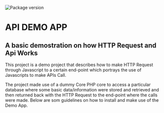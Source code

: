 ![Package version](https://img.shields.io/npm/v/axios-auth-refresh?label=version)

# API DEMO APP
## A basic demostration on how HTTP Request and Api Works

This project is a demo project that describes how to make HTTP Request through Javascript to a certain end-point which portrays the use of Javascripts to make APIs Call.

The project made use of a dummy Core PHP core to access a particular database where some basic data/information were stored and retrieved and then returned back with the HTTP Request to the end-point where the calls were made. Below are som guidelines on how to install and make use of the Demo App. 